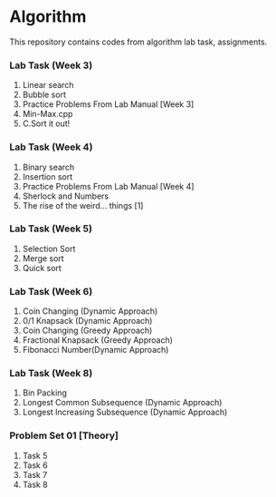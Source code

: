 # Algorithm
This repository contains codes from algorithm lab task, assignments.
### Lab Task (Week 3)
1. Linear search
2. Bubble sort
3. Practice Problems From Lab Manual [Week 3]
4. Min-Max.cpp
5. C.Sort it out!

### Lab Task (Week 4)
1. Binary search
2. Insertion sort
3. Practice Problems From Lab Manual [Week 4]
4. Sherlock and Numbers
5. The rise of the weird... things [1]

### Lab Task (Week 5)
1. Selection Sort
2. Merge sort
3. Quick sort

### Lab Task (Week 6)
1. Coin Changing (Dynamic Approach)
2. 0/1 Knapsack (Dynamic Approach)
3. Coin Changing (Greedy Approach)
4. Fractional Knapsack (Greedy Approach)
5. Fibonacci Number(Dynamic Approach)

### Lab Task (Week 8)
1. Bin Packing
2. Longest Common Subsequence (Dynamic Approach)
3. Longest Increasing Subsequence (Dynamic Approach)

### Problem Set 01 [Theory]
1. Task 5
2. Task 6
3. Task 7
4. Task 8
